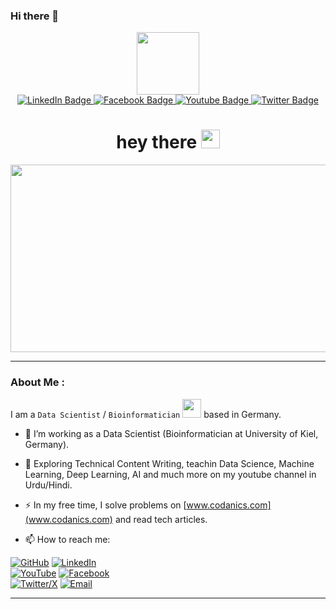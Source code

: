 ### Hi there 👋

<!--
**AammarTufail/AammarTufail** is a ✨ _special_ ✨ repository because its `README.md` (this file) appears on your GitHub profile.

Here are some ideas to get you started:

- 🔭 I’m currently working on ...
- 🌱 I’m currently learning ...
- 👯 I’m looking to collaborate on ...
- 🤔 I’m looking for help with ...
- 💬 Ask me about ...
- 📫 How to reach me: ...
- 😄 Pronouns: ...
- ⚡ Fun fact: ...
-->

<div id="header" align="center">
  <img src="https://media.giphy.com/media/M9gbBd9nbDrOTu1Mqx/giphy.gif" width="100"/>
  <div id="badges">
    <a href="https://www.linkedin.com/in/abu--usama">
      <img src="https://img.shields.io/badge/LinkedIn-blue?style=for-the-badge&logo=linkedin&logoColor=white" alt="LinkedIn Badge"/>
    </a>
    <!-- Add kaggle, facebook, instgram as well -->
    <!-- <a href="https://www.instagram.com/aammartufail/">
      <img src="https://img.shields.io/badge/Instagram-purple?style=for-the-badge&logo=instagram&logoColor=white" alt="Instagram Badge"/>
    </a> -->
    <a href="https://www.facebook.com/profile.php?id=100005320726463&mibextid=9R9pXO">
      <img src="https://img.shields.io/badge/Facebook-blue?style=for-the-badge&logo=facebook&logoColor=white" alt="Facebook Badge"/>
    </a>
    <a href="https://www.youtube.com/@CodeBaseStats">
      <img src="https://img.shields.io/badge/YouTube-red?style=for-the-badge&logo=youtube&logoColor=white" alt="Youtube Badge"/>
    </a>
    <a href="https://twitter.com/Usama__Munawar?t=Wk-zJ88ybkEhYJpWMbMheg&s=09">
      <img src="https://img.shields.io/badge/Twitter-blue?style=for-the-badge&logo=twitter&logoColor=white" alt="Twitter Badge"/>
    </a>
  </div>
  <img src="https://komarev.com/ghpvc/?username=your-github-username&style=flat-square&color=blue" alt=""/>
  <h1>
    hey there
    <img src="https://media.giphy.com/media/hvRJCLFzcasrR4ia7z/giphy.gif" width="30px"/>
  </h1>
</div>
<div align="center">
  <img src="https://media.giphy.com/media/dWesBcTLavkZuG35MI/giphy.gif" width="600" height="300"/>
</div>

---

### About Me :
I am a `Data Scientist` / `Bioinformatician` <img src="https://media.giphy.com/media/WUlplcMpOCEmTGBtBW/giphy.gif" width="30"> based in Germany.
- :telescope: I’m working as a Data Scientist (Bioinformatician at University of Kiel, Germany).

- :seedling: Exploring Technical Content Writing, teachin Data Science, Machine Learning, Deep Learning, AI and much more on my youtube channel in Urdu/Hindi.

- :zap: In my free time, I solve problems on [www.codanics.com](www.codanics.com) and read tech articles.

- :mailbox: How to reach me: 

[![GitHub](https://img.shields.io/badge/GitHub-Profile-blue?style=for-the-badge&logo=github)](https://github.com/UsamaMunawarr) 
[![LinkedIn](https://img.shields.io/badge/LinkedIn-Profile-blue?style=for-the-badge&logo=linkedin)](https://www.linkedin.com/in/abu--usama)  
[![YouTube](https://img.shields.io/badge/YouTube-Profile-red?style=for-the-badge&logo=youtube)](https://www.youtube.com/@CodeBaseStats) 
[![Facebook](https://img.shields.io/badge/Facebook-Profile-blue?style=for-the-badge&logo=facebook)](https://www.facebook.com/profile.php?id=100005320726463&mibextid=9R9pXO)   
[![Twitter/X](https://img.shields.io/badge/Twitter-Profile-blue?style=for-the-badge&logo=twitter)](https://twitter.com/Usama__Munawar?t=Wk-zJ88ybkEhYJpWMbMheg&s=09)
[![Email](https://img.shields.io/badge/Email-Contact%20Me-red?style=for-the-badge&logo=email)](mailto:usamamunawaar@gmail.com)

---